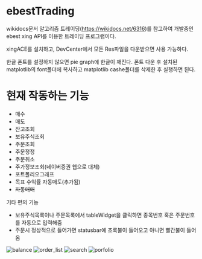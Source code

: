 # ebestTrading


 wikidocs문서 알고리즘 트레이딩(https://wikidocs.net/6316)를 참고하여 개발중인
ebest xing API를 이용한 트레이딩 프로그램이다.

xingACE를 설치하고, DevCenter에서 모든 Res파일을 다운받으면 사용 가능하다.

한글 폰트를 설정하지 않으면 pie graph에 한글이 깨진다.
폰트 다운 후 설치된 matplotlib의 font폴더에 복사하고 matplotlib cashe폴더를 삭제한 후 실행하면 된다.


# 현재 작동하는 기능

- 매수
- 매도
- 잔고조회
- 보유주식조회
- 주문조회
- 주문정정
- 주문취소
- 주가정보조회(네이버증권 웹으로 대체)
- 포트폴리오그래프
- 목표 수익률 자동매도(추가됨)
- ~~자동매매~~

기타 편의 기능
- 보유주식목록이나 주문목록에서 tableWidget을 클릭하면 종목번호 혹은 주문번호를 자동으로 입력해줌
- 주문시 정상적으로 들어가면 statusbar에 초록불이 들어오고 아니면 빨간불이 들어옴

![balance](https://user-images.githubusercontent.com/28619620/107951843-4e2d1e00-6fdc-11eb-87f4-e03fe31e4c62.png)
![order_list](https://user-images.githubusercontent.com/28619620/107951908-656c0b80-6fdc-11eb-84ae-4a8448b03dbe.png)
![search](https://user-images.githubusercontent.com/28619620/107951986-7e74bc80-6fdc-11eb-8066-c60d2c2dc6a0.png)
![porfolio](https://user-images.githubusercontent.com/28619620/107951955-7583eb00-6fdc-11eb-8eba-96cb39a00e3d.png)
